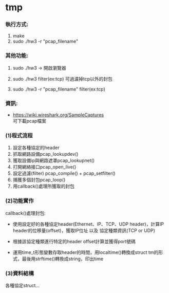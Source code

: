# tmp
### 執行方式:
1. make
2. sudo ./hw3 -r "pcap_filename" 

### 其他功能:

1. sudo ./hw3 -> 開啟瀏覽器

2. sudo ./hw3 filter(ex:tcp) 
        可過濾掉tcp以外的封包
3. sudo ./hw3 -r "pcap_filename" filter(ex:tcp)

### 資訊:

* https://wiki.wireshark.org/SampleCaptures  
可下載pcap檔案
    

### (1)程式流程
1. 設定各種協定的header
2. 抓取網路設備pcap_lookupdev()
3. 獲取設備ip與網路遮罩pcap_lookupnet()
4. 打開網絡接口pcap_open_live()
5. 設定過濾(filter) pcap_compile() + pcap_setfilter()
6. 捕獲多個封包pcap_loop()
7. 用callback()處理所獲取的封包

### (2)功能實作
callback()處理封包:

* 使用設定好的各種協定header(Ethernet、IP、TCP、UDP header)，計算IP header的位移量(offset)，獲取IP位址 以及 協定種類資訊(TCP or UDP)

* 根據該協定種類進行特定的header offset計算並獲得port號碼

* 運用time_t形態變數存取header的時間，用localtime()轉換成struct tm的形式，最後用strftime()轉換成string，印出time

### (3)資料結構
各種協定struct...